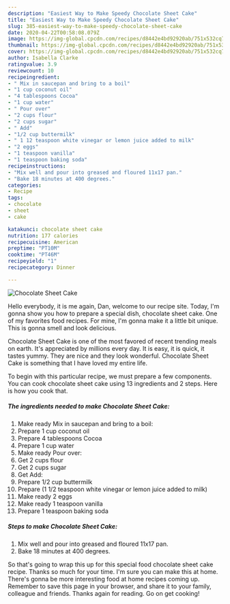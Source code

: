 ```yaml
---
description: "Easiest Way to Make Speedy Chocolate Sheet Cake"
title: "Easiest Way to Make Speedy Chocolate Sheet Cake"
slug: 385-easiest-way-to-make-speedy-chocolate-sheet-cake
date: 2020-04-22T00:58:08.079Z
image: https://img-global.cpcdn.com/recipes/d8442e4bd92920ab/751x532cq70/chocolate-sheet-cake-recipe-main-photo.jpg
thumbnail: https://img-global.cpcdn.com/recipes/d8442e4bd92920ab/751x532cq70/chocolate-sheet-cake-recipe-main-photo.jpg
cover: https://img-global.cpcdn.com/recipes/d8442e4bd92920ab/751x532cq70/chocolate-sheet-cake-recipe-main-photo.jpg
author: Isabella Clarke
ratingvalue: 3.9
reviewcount: 10
recipeingredient:
- " Mix in saucepan and bring to a boil"
- "1 cup coconut oil"
- "4 tablespoons Cocoa"
- "1 cup water"
- " Pour over"
- "2 cups flour"
- "2 cups sugar"
- " Add"
- "1/2 cup buttermilk"
- " 1 12 teaspoon white vinegar or lemon juice added to milk"
- "2 eggs"
- "1 teaspoon vanilla"
- "1 teaspoon baking soda"
recipeinstructions:
- "Mix well and pour into greased and floured 11x17 pan."
- "Bake 18 minutes at 400 degrees."
categories:
- Recipe
tags:
- chocolate
- sheet
- cake

katakunci: chocolate sheet cake 
nutrition: 177 calories
recipecuisine: American
preptime: "PT10M"
cooktime: "PT46M"
recipeyield: "1"
recipecategory: Dinner

---
```



![Chocolate Sheet Cake](https://img-global.cpcdn.com/recipes/d8442e4bd92920ab/751x532cq70/chocolate-sheet-cake-recipe-main-photo.jpg)

Hello everybody, it is me again, Dan, welcome to our recipe site. Today, I'm gonna show you how to prepare a special dish, chocolate sheet cake. One of my favorites food recipes. For mine, I'm gonna make it a little bit unique. This is gonna smell and look delicious.

Chocolate Sheet Cake is one of the most favored of recent trending meals on earth. It's appreciated by millions every day. It is easy, it is quick, it tastes yummy. They are nice and they look wonderful. Chocolate Sheet Cake is something that I have loved my entire life.




To begin with this particular recipe, we must prepare a few components. You can cook chocolate sheet cake using 13 ingredients and 2 steps. Here is how you cook that.

<!--inarticleads1-->

##### The ingredients needed to make Chocolate Sheet Cake:

1. Make ready  Mix in saucepan and bring to a boil:
1. Prepare 1 cup coconut oil
1. Prepare 4 tablespoons Cocoa
1. Prepare 1 cup water
1. Make ready  Pour over:
1. Get 2 cups flour
1. Get 2 cups sugar
1. Get  Add:
1. Prepare 1/2 cup buttermilk
1. Prepare  (1 1/2 teaspoon white vinegar or lemon juice added to milk)
1. Make ready 2 eggs
1. Make ready 1 teaspoon vanilla
1. Prepare 1 teaspoon baking soda




<!--inarticleads2-->

##### Steps to make Chocolate Sheet Cake:

1. Mix well and pour into greased and floured 11x17 pan.
1. Bake 18 minutes at 400 degrees.




So that's going to wrap this up for this special food chocolate sheet cake recipe. Thanks so much for your time. I'm sure you can make this at home. There's gonna be more interesting food at home recipes coming up. Remember to save this page in your browser, and share it to your family, colleague and friends. Thanks again for reading. Go on get cooking!
